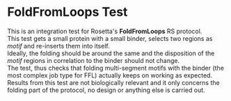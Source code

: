 # FoldFromLoops Test

This is an integration test for Rosetta's **FoldFromLoops** RS protocol.   
This test gets a small protein with a small binder, selects two regions as _motif_ and re-inserts them into itself.  
Ideally, the folding should be around the same and the disposition of the _motif_ regions in correlation to the binder should not change.  
The test, thus checks that folding multi-segment motifs with the binder (the most complex job type for FFL) actually keeps on working as expected.
Results from this test are not biologically relevant and it only concerns the folding part of the protocol, no design or anything else is carried out.